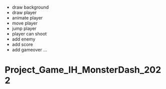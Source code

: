 - draw background
- draw player
- animate player
- move player
- jump player
- player can shoot
- add enemy
- add score
- add gameover
  ...
# Project_Game_IH_MonsterDash_2022
